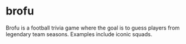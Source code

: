 # brofu
Brofu is a football trivia game where the goal is to guess players from legendary team seasons.   Examples include iconic squads.
